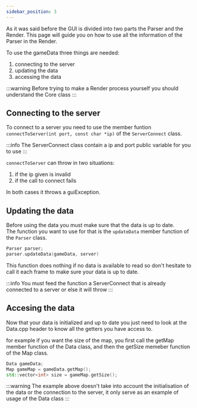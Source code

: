 ```yaml
---
sidebar_position: 3
---
```


As it was said before the GUI is divided into two parts the Parser and the Render.
This page will guide you on how to use all the information of the Parser in the Render.

To use the gameData three things are needed:
1. connecting to the server
2. updating the data
3. accessing the data

:::warning
Before trying to make a Render process yourself you should understand the Core class
:::

## Connecting to the server

To connect to a server you need to use the member funtion `connectToServer(int port, const char *ip)` of the `ServerConnect` class.

:::info
The ServerConnect class contain a ip and port public variable for you to use
:::

`connectToServer` can throw in two situations:
1. if the ip given is invalid
2. if the call to connect fails

In both cases it throws a guiException.

## Updating the data

Before using the data you must make sure that the data is up to date.\
The function you want to use for that is the `updateData` member function of the `Parser` class.

```cpp
Parser parser;
parser.updateData(gameData, server)
```

This function does nothing if no data is available to read so don't hesitate to call it each frame to make sure your data is up to date.

:::info
You must feed the function a ServerConnect that is already connected to a server or else it will throw
:::

## Accesing the data

Now that your data is initialized and up to date you just need to look at the Data.cpp header to know all the getters you have access to.

for example if you want the size of the map, you first call the getMap member function of the Data class, and then the getSize memeber function of the Map class.

```cpp
Data gameData;
Map gameMap = gameData.getMap();
std::vector<int> size = gameMap.getSize();
```

:::warning
The example above doesn't take into account the initialisation of the data or the connection to the server, it only serve as an example of usage of the Data class
:::